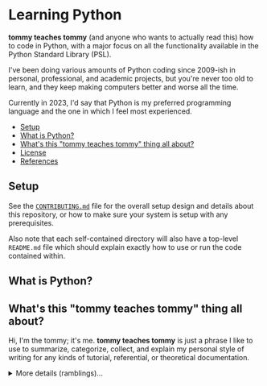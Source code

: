 # Learning Python

__tommy teaches tommy__ (and anyone who wants to actually read this) how to code in Python, with a major focus on all the functionality available in the Python Standard Library (PSL).

I've been doing various amounts of Python coding since 2009-ish in personal, professional, and academic projects, but you're never too old to learn, and they keep making computers better and worse all the time.

Currently in 2023, I'd say that Python is my preferred programming language and the one in which I feel most experienced.

<!-- MarkdownTOC -->

- [Setup](#setup)
- [What is Python?](#what-is-python)
- [What's this "tommy teaches tommy" thing all about?](#whats-this-tommy-teaches-tommy-thing-all-about)
- [License](#license)
- [References](#references)

<!-- /MarkdownTOC -->

<a id="setup"></a>
## Setup

See the [`CONTRIBUTING.md`](./CONTRIBUTING.md) file for the overall setup design and details about this repository, or how to make sure your system is setup with any prerequisites.

Also note that each self-contained directory will also have a top-level `README.md` file which should explain exactly how to use or run the code contained within.

<a id="what-is-python"></a>
## What is Python?



<a id="whats-this-tommy-teaches-tommy-thing-all-about"></a>
## What's this "tommy teaches tommy" thing all about?

Hi, I'm the tommy; it's me. __tommy teaches tommy__ is just a phrase I like to use to summarize, categorize, collect, and explain my personal style of writing for any kinds of tutorial, referential, or theoretical documentation.

<details>
  <summary>More details (ramblings)...</summary>

  Outside of the innate narcissism and suspected solipsism, I prefer this phrase as a way to clarify and preface that what I'm sharing and writing is directed at myself as the audience. I'm teaching myself this topic, whether I know it already or not.

  I want to clarify that, because I am preemptively anxiously concerned that my writing-style would otherwise come across as a disrespectful "know it all". I'm really, honestly not trying to be a jerk. But, I sometimes actually do kinda know what I'm talking about ... that's as much as I'll admit.

  I may know a lot or a little, I may be seeing and saying all this for the first time, or I may have spent decades dealing with this topic. Either way, I want to teach (and re-teach) myself by trying to explain it to myself until I hit a level of verifiable detail where I'm like "Yeah, totally. That makes sense. Oh, and neat diagrams! I loves it! Great job, tommy!", or something similar.

  And I want that to be a warning to anyone who reads this or references what I'm sharing. I don't say that to mean that I think this is useless, I just want to encourage caution in taking what I say as totally, entirely, fundamentally, perfectly correct. And, even if I'm still figuring it out, or if I got it right, I just honestly hope it's useful to anyone who finds this and reads any of this.

  I want to be an advocate for transparency and the sharing of information. In all honesty, I probably have a neurotic compulsion to want to know and learn everything; but I don't want to hoard any information or knowledge. I really think we can all learn everything, and while I'm entertaining myself with all this, I just want to share it openly and transparently.

  But, again, that's all with the caveat that maybe I got some of this wrong, maybe I misunderstood, or maybe I've talked myself into a false rationalization that I haven't realized yet.

  So, this is __tommy teaches tommy__ -- adverb laden, overly confidently written, and ever-evolving reference materials on various topics with solipsistic priorities and varying degrees of quality.

  But please feel free to use any of this for yourself, and you're more than welcome to secretly/silently watch me flail here out in the open, or go ahead and reach out if you have any questions, comments, suggestions, corrections, or whatever. Just please also take it all with a bit of safety-conscious cynicism ("trust but verify") before you use any of the information here to do anything important.

  > _"gotcha. i ain't reading all that. i'm happy for you, though. or sorry that that happend."_

<a id="license"></a>
## License

Copyright (c) 2023, Tommy P. Keane (https://www.tommypkeane.com)

See the [LICENSE](./LICENSE) file for details.


<a id="references"></a>
## References

- https://www.python.org/
- https://pip.pypa.io/en/stable/user_guide/
- https://python-poetry.org/
- https://hub.docker.com/_/python/tags
- https://direnv.net/
